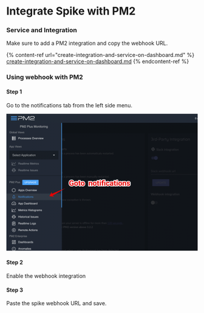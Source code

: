 # Integrate Spike with PM2

### Service and Integration

Make sure to add a PM2 integration and copy the webhook URL.

{% content-ref url="create-integration-and-service-on-dashboard.md" %}
[create-integration-and-service-on-dashboard.md](create-integration-and-service-on-dashboard.md)
{% endcontent-ref %}



### Using webhook with PM2



#### Step 1

Go to the notifications tab from the left side menu.

![](<../.gitbook/assets/image (144).png>)



#### Step 2

Enable the webhook integration



#### Step 3

Paste the spike webhook URL and save.

